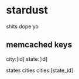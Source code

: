 stardust
========

shits dope yo



memcached keys
--------------
city:[id]
state:[id]

states
cities
cities:[state_id]